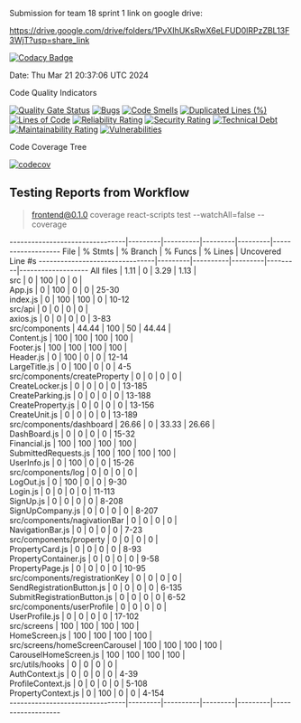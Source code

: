 Submission for team 18 sprint 1 link on google drive:

https://drive.google.com/drive/folders/1PvXIhUKsRwX6eLFUD0lRPzZBL13F3WjT?usp=share_link

[![Codacy Badge](https://app.codacy.com/project/badge/Grade/bb3c9af8236b4e89bc59c9172e2e41a3)](https://app.codacy.com/gh/JRB958/THE-390/dashboard?utm_source=gh&utm_medium=referral&utm_content=&utm_campaign=Badge_grade)

Date: Thu Mar 21 20:37:06 UTC 2024

Code Quality Indicators

[![Quality Gate Status](https://sonarcloud.io/api/project_badges/measure?project=NicholasWahome_THE-390&metric=alert_status)](https://sonarcloud.io/summary/new_code?id=NicholasWahome_THE-390)
[![Bugs](https://sonarcloud.io/api/project_badges/measure?project=NicholasWahome_THE-390&metric=bugs)](https://sonarcloud.io/summary/new_code?id=NicholasWahome_THE-390)
[![Code Smells](https://sonarcloud.io/api/project_badges/measure?project=NicholasWahome_THE-390&metric=code_smells)](https://sonarcloud.io/summary/new_code?id=NicholasWahome_THE-390)
[![Duplicated Lines (%)](https://sonarcloud.io/api/project_badges/measure?project=NicholasWahome_THE-390&metric=duplicated_lines_density)](https://sonarcloud.io/summary/new_code?id=NicholasWahome_THE-390)
[![Lines of Code](https://sonarcloud.io/api/project_badges/measure?project=NicholasWahome_THE-390&metric=ncloc)](https://sonarcloud.io/summary/new_code?id=NicholasWahome_THE-390)
[![Reliability Rating](https://sonarcloud.io/api/project_badges/measure?project=NicholasWahome_THE-390&metric=reliability_rating)](https://sonarcloud.io/summary/new_code?id=NicholasWahome_THE-390)
[![Security Rating](https://sonarcloud.io/api/project_badges/measure?project=NicholasWahome_THE-390&metric=security_rating)](https://sonarcloud.io/summary/new_code?id=NicholasWahome_THE-390)
[![Technical Debt](https://sonarcloud.io/api/project_badges/measure?project=NicholasWahome_THE-390&metric=sqale_index)](https://sonarcloud.io/summary/new_code?id=NicholasWahome_THE-390)
[![Maintainability Rating](https://sonarcloud.io/api/project_badges/measure?project=NicholasWahome_THE-390&metric=sqale_rating)](https://sonarcloud.io/summary/new_code?id=NicholasWahome_THE-390)
[![Vulnerabilities](https://sonarcloud.io/api/project_badges/measure?project=NicholasWahome_THE-390&metric=vulnerabilities)](https://sonarcloud.io/summary/new_code?id=NicholasWahome_THE-390)

Code Coverage Tree

[![codecov](https://codecov.io/gh/THE-390-Team/THE-390/graph/badge.svg?token=FW880JJXGB)](https://codecov.io/gh/THE-390-Team/THE-390)


## Testing Reports from Workflow


> frontend@0.1.0 coverage
> react-scripts test --watchAll=false --coverage

--------------------------------|---------|----------|---------|---------|-------------------
File                            | % Stmts | % Branch | % Funcs | % Lines | Uncovered Line #s 
--------------------------------|---------|----------|---------|---------|-------------------
All files                       |    1.11 |        0 |    3.29 |    1.13 |                   
 src                            |       0 |      100 |       0 |       0 |                   
  App.js                        |       0 |      100 |       0 |       0 | 25-30             
  index.js                      |       0 |      100 |     100 |       0 | 10-12             
 src/api                        |       0 |        0 |       0 |       0 |                   
  axios.js                      |       0 |        0 |       0 |       0 | 3-83              
 src/components                 |   44.44 |      100 |      50 |   44.44 |                   
  Content.js                    |     100 |      100 |     100 |     100 |                   
  Footer.js                     |     100 |      100 |     100 |     100 |                   
  Header.js                     |       0 |      100 |       0 |       0 | 12-14             
  LargeTitle.js                 |       0 |      100 |       0 |       0 | 4-5               
 src/components/createProperty  |       0 |        0 |       0 |       0 |                   
  CreateLocker.js               |       0 |        0 |       0 |       0 | 13-185            
  CreateParking.js              |       0 |        0 |       0 |       0 | 13-188            
  CreateProperty.js             |       0 |        0 |       0 |       0 | 13-156            
  CreateUnit.js                 |       0 |        0 |       0 |       0 | 13-189            
 src/components/dashboard       |   26.66 |        0 |   33.33 |   26.66 |                   
  DashBoard.js                  |       0 |        0 |       0 |       0 | 15-32             
  Financial.js                  |     100 |      100 |     100 |     100 |                   
  SubmittedRequests.js          |     100 |      100 |     100 |     100 |                   
  UserInfo.js                   |       0 |      100 |       0 |       0 | 15-26             
 src/components/log             |       0 |        0 |       0 |       0 |                   
  LogOut.js                     |       0 |      100 |       0 |       0 | 9-30              
  Login.js                      |       0 |        0 |       0 |       0 | 11-113            
  SignUp.js                     |       0 |        0 |       0 |       0 | 8-208             
  SignUpCompany.js              |       0 |        0 |       0 |       0 | 8-207             
 src/components/nagivationBar   |       0 |        0 |       0 |       0 |                   
  NavigationBar.js              |       0 |        0 |       0 |       0 | 7-23              
 src/components/property        |       0 |        0 |       0 |       0 |                   
  PropertyCard.js               |       0 |        0 |       0 |       0 | 8-93              
  PropertyContainer.js          |       0 |        0 |       0 |       0 | 9-58              
  PropertyPage.js               |       0 |        0 |       0 |       0 | 10-95             
 src/components/registrationKey |       0 |        0 |       0 |       0 |                   
  SendRegistrationButton.js     |       0 |        0 |       0 |       0 | 6-135             
  SubmitRegistrationButton.js   |       0 |        0 |       0 |       0 | 6-52              
 src/components/userProfile     |       0 |        0 |       0 |       0 |                   
  UserProfile.js                |       0 |        0 |       0 |       0 | 17-102            
 src/screens                    |     100 |      100 |     100 |     100 |                   
  HomeScreen.js                 |     100 |      100 |     100 |     100 |                   
 src/screens/homeScreenCarousel |     100 |      100 |     100 |     100 |                   
  CarouselHomeScreen.js         |     100 |      100 |     100 |     100 |                   
 src/utils/hooks                |       0 |        0 |       0 |       0 |                   
  AuthContext.js                |       0 |        0 |       0 |       0 | 4-39              
  ProfileContext.js             |       0 |        0 |       0 |       0 | 5-108             
  PropertyContext.js            |       0 |      100 |       0 |       0 | 4-154             
--------------------------------|---------|----------|---------|---------|-------------------
